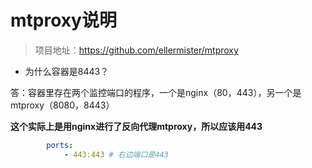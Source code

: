 # mtproxy说明

> 项目地址：https://github.com/ellermister/mtproxy

- 为什么容器是8443？

答：容器里存在两个监控端口的程序，一个是nginx（80，443），另一个是mtproxy（8080，8443）

**这个实际上是用nginx进行了反向代理mtproxy，所以应该用443**

```yaml
        ports:
            - 443:443 # 右边端口是443
```
